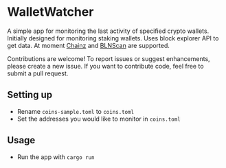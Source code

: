 WalletWatcher
===========================

A simple app for monitoring the last activity of specified crypto wallets. Initially designed for monitoring staking wallets.
Uses block explorer API to get data. At moment [Chainz](https://chainz.cryptoid.info/) and [BLNScan](https://blnexplorer.io/) are supported.

Contributions are welcome! To report issues or suggest enhancements, please create a new issue. If you want to contribute code, feel free to submit a pull request.

Setting up
-------

* Rename `coins-sample.toml` to `coins.toml`
* Set the addresses you would like to monitor in `coins.toml`

Usage
-------

* Run the app with `cargo run`

